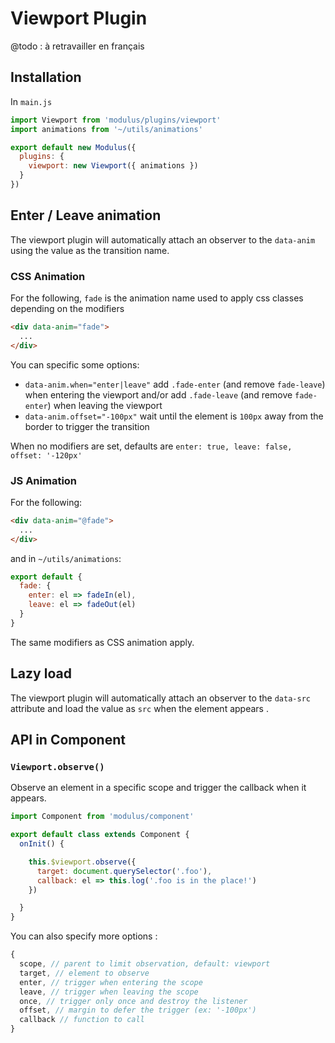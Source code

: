# Viewport Plugin

@todo : à retravailler en français


## Installation

In `main.js`
```js
import Viewport from 'modulus/plugins/viewport'
import animations from '~/utils/animations'

export default new Modulus({
  plugins: {
    viewport: new Viewport({ animations })
  }
})
```

## Enter / Leave animation

The viewport plugin will automatically attach an observer to the `data-anim` using the value as the transition name.

### CSS Animation

For the following, `fade` is the animation name used to apply css classes depending on the modifiers 
```html
<div data-anim="fade">
  ...
</div>
```

You can specific some options:
- `data-anim.when="enter|leave"` add `.fade-enter` (and remove `fade-leave`) when entering the viewport and/or add `.fade-leave` (and remove `fade-enter`) when leaving the viewport
- `data-anim.offset="-100px"` wait until the element is `100px` away from the border to trigger the transition

When no modifiers are set, defaults are `enter: true, leave: false, offset: '-120px'`

### JS Animation

For the following:
```html
<div data-anim="@fade">
  ...
</div>
```

and in `~/utils/animations`:
```js
export default {
  fade: {
    enter: el => fadeIn(el),
    leave: el => fadeOut(el)
  }
}
```

The same modifiers as CSS animation apply.


## Lazy load

The viewport plugin will automatically attach an observer to the `data-src` attribute and load the value as `src` when the element appears
.

## API in Component

### `Viewport.observe()`

Observe an element in a specific scope and trigger the callback when it appears.

```js
import Component from 'modulus/component'

export default class extends Component {
  onInit() {

    this.$viewport.observe({
      target: document.querySelector('.foo'),
      callback: el => this.log('.foo is in the place!')
    })

  }
}
```

You can also specify more options :
```js
{
  scope, // parent to limit observation, default: viewport
  target, // element to observe
  enter, // trigger when entering the scope
  leave, // trigger when leaving the scope
  once, // trigger only once and destroy the listener
  offset, // margin to defer the trigger (ex: '-100px')
  callback // function to call
}
```